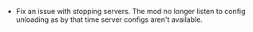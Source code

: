 * Fix an issue with stopping servers. The mod no longer listen to config unloading as by that time server configs aren't available.